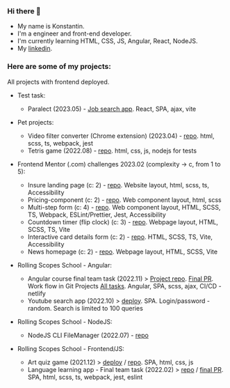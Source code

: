 ### Hi there 👋

- My name is Konstantin.
- I'm a engineer and front-end developer.
- I'm currently learning HTML, CSS, JS, Angular, React, NodeJS.
- My [linkedin](https://www.linkedin.com/in/konstantin-honcharov-563180189/).

### Here are some of my projects:

All projects with frontend deployed.

- Test task:

  - Paralect (2023.05) - [Job search app](https://github.com/khoncharov/job_search_app). React, SPA, ajax, vite

- Pet projects:

  - Video filter converter (Chrome extension) (2023.04) - [repo](https://github.com/khoncharov/video-filter-chrome-ext). html, scss, ts, webpack, jest
  - Tetris game (2022.08) - [repo](https://github.com/khoncharov/tetris). html, css, js, nodejs for tests

- Frontend Mentor (.com) challenges 2023.02 (complexity -> c, from 1 to 5):

  - Insure landing page (c: 2) - [repo](https://github.com/khoncharov/fm-insure-landing-page). Website layout, html, scss, ts, Accessibility
  - Pricing-component (c: 2) - [repo](https://github.com/khoncharov/fm-pricing-component-with-toggle). Web component layout, html, scss
  - Multi-step form (c: 4) - [repo](https://github.com/khoncharov/fm-multi-step-form). Web component layout, HTML, SCSS, TS, Webpack, ESLint/Prettier, Jest, Accessibility
  - Countdown timer (flip clock) (c: 3) - [repo](https://github.com/khoncharov/fm-launch-countdown-timer). Webpage layout, HTML, SCSS, TS, Vite
  - Interactive card details form (c: 2) - [repo](https://github.com/khoncharov/FM-Interactive-card-details-form). HTML, SCSS, TS, Vite, Accessibility
  - News homepage (c: 2) - [repo](https://github.com/khoncharov/FM-News-homepage). Webpage layout, HTML, SCSS, Vite

- Rolling Scopes School - Angular:

  - Angular course final team task (2022.11) > [Project repo](https://github.com/khoncharov/project-management-app). [Final PR](https://github.com/khoncharov/project-management-app/pull/69). Work flow in Git Projects [All tasks](https://github.com/users/khoncharov/projects/6/views/8). Angular, SPA, scss, ajax, CI/CD - netlify
  - Youtube search app (2022.10) > [deploy](https://stellar-pie-0a2c44.netlify.app/). SPA. Login/password - random. Search is limited to 100 queries

- Rolling Scopes School - NodeJS:

  - NodeJS CLI FileManager (2022.07) - [repo](https://github.com/khoncharov/RSS-NodeJS-FileManager)

- Rolling Scopes School - Frontend/JS:

  - Art quiz game (2021.12) > [deploy](https://elegant-phoenix-9f8bac.netlify.app/) / [repo](https://github.com/khoncharov/RSS-JS-FE-2021Q3/tree/art-quiz). SPA, html, css, js
  - Language learning app - Final team task (2022.02) > [repo](https://github.com/v3n9s/rs-lang) / [final PR](https://github.com/v3n9s/rs-lang/pull/21). SPA, html, scss, ts, webpack, jest, eslint
